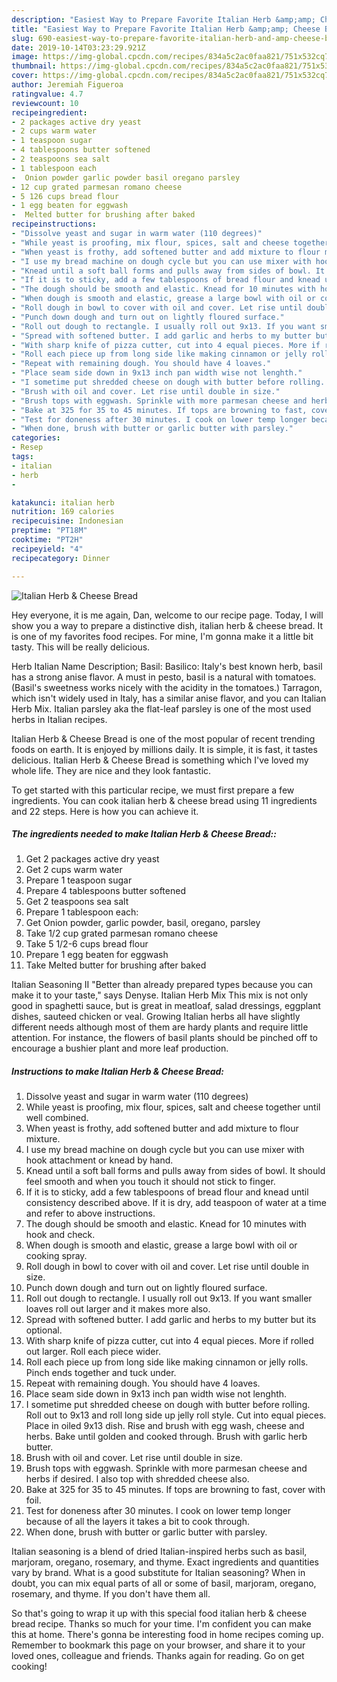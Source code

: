 ```yaml
---
description: "Easiest Way to Prepare Favorite Italian Herb &amp;amp; Cheese Bread"
title: "Easiest Way to Prepare Favorite Italian Herb &amp;amp; Cheese Bread"
slug: 690-easiest-way-to-prepare-favorite-italian-herb-and-amp-cheese-bread
date: 2019-10-14T03:23:29.921Z
image: https://img-global.cpcdn.com/recipes/834a5c2ac0faa821/751x532cq70/italian-herb-cheese-bread-recipe-main-photo.jpg
thumbnail: https://img-global.cpcdn.com/recipes/834a5c2ac0faa821/751x532cq70/italian-herb-cheese-bread-recipe-main-photo.jpg
cover: https://img-global.cpcdn.com/recipes/834a5c2ac0faa821/751x532cq70/italian-herb-cheese-bread-recipe-main-photo.jpg
author: Jeremiah Figueroa
ratingvalue: 4.7
reviewcount: 10
recipeingredient:
- 2 packages active dry yeast
- 2 cups warm water
- 1 teaspoon sugar
- 4 tablespoons butter softened
- 2 teaspoons sea salt
- 1 tablespoon each
-  Onion powder garlic powder basil oregano parsley
- 12 cup grated parmesan romano cheese
- 5 126 cups bread flour
- 1 egg beaten for eggwash
-  Melted butter for brushing after baked
recipeinstructions:
- "Dissolve yeast and sugar in warm water (110 degrees)"
- "While yeast is proofing, mix flour, spices, salt and cheese together until well combined."
- "When yeast is frothy, add softened butter and add mixture to flour mixture."
- "I use my bread machine on dough cycle but you can use mixer with hook attachment or knead by hand."
- "Knead until a soft ball forms and pulls away from sides of bowl. It should feel smooth and when you touch it should not stick to finger."
- "If it is to sticky, add a few tablespoons of bread flour and knead until consistency described above. If it is dry, add teaspoon of water at a time and refer to above instructions."
- "The dough should be smooth and elastic. Knead for 10 minutes with hook and check."
- "When dough is smooth and elastic, grease a large bowl with oil or cooking spray."
- "Roll dough in bowl to cover with oil and cover. Let rise until double in size."
- "Punch down dough and turn out on lightly floured surface."
- "Roll out dough to rectangle. I usually roll out 9x13. If you want smaller loaves roll out larger and it makes more also."
- "Spread with softened butter. I add garlic and herbs to my butter but its optional."
- "With sharp knife of pizza cutter, cut into 4 equal pieces. More if rolled out larger. Roll each piece wider."
- "Roll each piece up from long side like making cinnamon or jelly rolls. Pinch ends together and tuck under."
- "Repeat with remaining dough. You should have 4 loaves."
- "Place seam side down in 9x13 inch pan width wise not lenghth."
- "I sometime put shredded cheese on dough with butter before rolling. Roll out to 9x13 and roll long side up jelly roll style. Cut into equal pieces. Place in oiled 9x13 dish. Rise and brush with egg wash, cheese and herbs. Bake until golden and cooked through. Brush with garlic herb butter."
- "Brush with oil and cover. Let rise until double in size."
- "Brush tops with eggwash. Sprinkle with more parmesan cheese and herbs if desired. I also top with shredded cheese also."
- "Bake at 325 for 35 to 45 minutes. If tops are browning to fast, cover with foil."
- "Test for doneness after 30 minutes. I cook on lower temp longer because of all the layers it takes a bit to cook through."
- "When done, brush with butter or garlic butter with parsley."
categories:
- Resep
tags:
- italian
- herb
- 

katakunci: italian herb 
nutrition: 169 calories
recipecuisine: Indonesian
preptime: "PT18M"
cooktime: "PT2H"
recipeyield: "4"
recipecategory: Dinner

---
```



![Italian Herb &amp; Cheese Bread](https://img-global.cpcdn.com/recipes/834a5c2ac0faa821/751x532cq70/italian-herb-cheese-bread-recipe-main-photo.jpg)

Hey everyone, it is me again, Dan, welcome to our recipe page. Today, I will show you a way to prepare a distinctive dish, italian herb &amp; cheese bread. It is one of my favorites food recipes. For mine, I'm gonna make it a little bit tasty. This will be really delicious.

Herb Italian Name Description; Basil: Basilico: Italy&#39;s best known herb, basil has a strong anise flavor. A must in pesto, basil is a natural with tomatoes. (Basil&#39;s sweetness works nicely with the acidity in the tomatoes.) Tarragon, which isn&#39;t widely used in Italy, has a similar anise flavor, and you can Italian Herb Mix. Italian parsley aka the flat-leaf parsley is one of the most used herbs in Italian recipes.

Italian Herb &amp; Cheese Bread is one of the most popular of recent trending foods on earth. It is enjoyed by millions daily. It is simple, it is fast, it tastes delicious. Italian Herb &amp; Cheese Bread is something which I've loved my whole life. They are nice and they look fantastic.


To get started with this particular recipe, we must first prepare a few ingredients. You can cook italian herb &amp; cheese bread using 11 ingredients and 22 steps. Here is how you can achieve it.

##### The ingredients needed to make Italian Herb &amp; Cheese Bread::

1. Get 2 packages active dry yeast
1. Get 2 cups warm water
1. Prepare 1 teaspoon sugar
1. Prepare 4 tablespoons butter softened
1. Get 2 teaspoons sea salt
1. Prepare 1 tablespoon each:
1. Get  Onion powder, garlic powder, basil, oregano, parsley
1. Take 1/2 cup grated parmesan romano cheese
1. Take 5 1/2-6 cups bread flour
1. Prepare 1 egg beaten for eggwash
1. Take  Melted butter for brushing after baked


Italian Seasoning II &#34;Better than already prepared types because you can make it to your taste,&#34; says Denyse. Italian Herb Mix This mix is not only good in spaghetti sauce, but is great in meatloaf, salad dressings, eggplant dishes, sauteed chicken or veal. Growing Italian herbs all have slightly different needs although most of them are hardy plants and require little attention. For instance, the flowers of basil plants should be pinched off to encourage a bushier plant and more leaf production. 

##### Instructions to make Italian Herb &amp; Cheese Bread:

1. Dissolve yeast and sugar in warm water (110 degrees)
1. While yeast is proofing, mix flour, spices, salt and cheese together until well combined.
1. When yeast is frothy, add softened butter and add mixture to flour mixture.
1. I use my bread machine on dough cycle but you can use mixer with hook attachment or knead by hand.
1. Knead until a soft ball forms and pulls away from sides of bowl. It should feel smooth and when you touch it should not stick to finger.
1. If it is to sticky, add a few tablespoons of bread flour and knead until consistency described above. If it is dry, add teaspoon of water at a time and refer to above instructions.
1. The dough should be smooth and elastic. Knead for 10 minutes with hook and check.
1. When dough is smooth and elastic, grease a large bowl with oil or cooking spray.
1. Roll dough in bowl to cover with oil and cover. Let rise until double in size.
1. Punch down dough and turn out on lightly floured surface.
1. Roll out dough to rectangle. I usually roll out 9x13. If you want smaller loaves roll out larger and it makes more also.
1. Spread with softened butter. I add garlic and herbs to my butter but its optional.
1. With sharp knife of pizza cutter, cut into 4 equal pieces. More if rolled out larger. Roll each piece wider.
1. Roll each piece up from long side like making cinnamon or jelly rolls. Pinch ends together and tuck under.
1. Repeat with remaining dough. You should have 4 loaves.
1. Place seam side down in 9x13 inch pan width wise not lenghth.
1. I sometime put shredded cheese on dough with butter before rolling. Roll out to 9x13 and roll long side up jelly roll style. Cut into equal pieces. Place in oiled 9x13 dish. Rise and brush with egg wash, cheese and herbs. Bake until golden and cooked through. Brush with garlic herb butter.
1. Brush with oil and cover. Let rise until double in size.
1. Brush tops with eggwash. Sprinkle with more parmesan cheese and herbs if desired. I also top with shredded cheese also.
1. Bake at 325 for 35 to 45 minutes. If tops are browning to fast, cover with foil.
1. Test for doneness after 30 minutes. I cook on lower temp longer because of all the layers it takes a bit to cook through.
1. When done, brush with butter or garlic butter with parsley.


Italian seasoning is a blend of dried Italian-inspired herbs such as basil, marjoram, oregano, rosemary, and thyme. Exact ingredients and quantities vary by brand. What is a good substitute for Italian seasoning? When in doubt, you can mix equal parts of all or some of basil, marjoram, oregano, rosemary, and thyme. If you don&#39;t have them all. 

So that's going to wrap it up with this special food italian herb &amp; cheese bread recipe. Thanks so much for your time. I'm confident you can make this at home. There's gonna be interesting food in home recipes coming up. Remember to bookmark this page on your browser, and share it to your loved ones, colleague and friends. Thanks again for reading. Go on get cooking!
